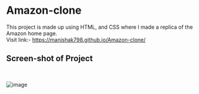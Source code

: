 # Amazon-clone
This project is made up using HTML, and CSS where I made a replica of the Amazon home page.
<br>
Visit link:- https://manishak798.github.io/Amazon-clone/
<br>
<h2>Screen-shot of Project</h2><br>

![image](https://github.com/Manishak798/Amazon-clone/assets/90680330/d1db9701-90fc-4cec-a9ed-02822a5715dd)
